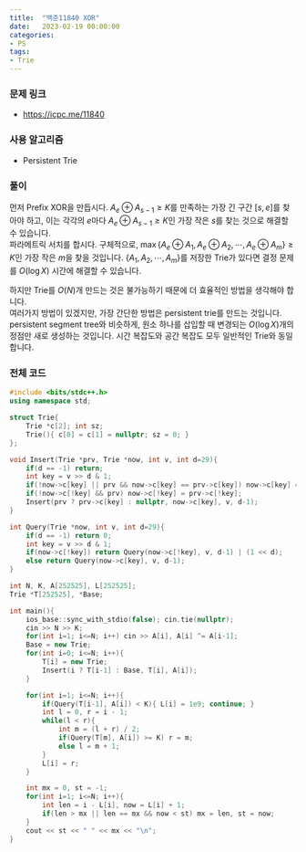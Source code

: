 ```yaml
---
title:  "백준11840 XOR"
date:   2023-02-19 00:00:00
categories:
- PS
tags:
- Trie
---
```


### 문제 링크
* https://icpc.me/11840

### 사용 알고리즘
* Persistent Trie

### 풀이
먼저 Prefix XOR을 만듭시다. $A_e \oplus A_{s-1} \geq K$를 만족하는 가장 긴 구간 $[s, e]$를 찾아야 하고, 이는 각각의 $e$마다 $A_e \oplus A_{s-1} \geq K$인 가장 작은 $s$를 찾는 것으로 해결할 수 있습니다.<br>
파라메트릭 서치를 합시다. 구체적으로, $\max\left\{ A_e \oplus A_1, A_e \oplus A_2, \cdots, A_e \oplus A_m \right\} \geq K$인 가장 작은 $m$을 찾을 것입니다. $\left\{ A_1, A_2, \cdots, A_m \right\}$를 저장한 Trie가 있다면 결정 문제를 $O(\log X)$ 시간에 해결할 수 있습니다.

하지만 Trie를 $O(N)$개 만드는 것은 불가능하기 때문에 더 효율적인 방법을 생각해야 합니다.<br>
여러가지 방법이 있겠지만, 가장 간단한 방법은 persistent trie를 만드는 것입니다. persistent segment tree와 비슷하게, 원소 하나를 삽입할 때 변경되는 $O(\log X)$개의 정점만 새로 생성하는 것입니다. 시간 복잡도와 공간 복잡도 모두 일반적인 Trie와 동일합니다.

### 전체 코드
```cpp
#include <bits/stdc++.h>
using namespace std;

struct Trie{
    Trie *c[2]; int sz;
    Trie(){ c[0] = c[1] = nullptr; sz = 0; }
};

void Insert(Trie *prv, Trie *now, int v, int d=29){
    if(d == -1) return;
    int key = v >> d & 1;
    if(!now->c[key] || prv && now->c[key] == prv->c[key]) now->c[key] = new Trie;
    if(!now->c[!key] && prv) now->c[!key] = prv->c[!key];
    Insert(prv ? prv->c[key] : nullptr, now->c[key], v, d-1);
}

int Query(Trie *now, int v, int d=29){
    if(d == -1) return 0;
    int key = v >> d & 1;
    if(now->c[!key]) return Query(now->c[!key], v, d-1) | (1 << d);
    else return Query(now->c[key], v, d-1);
}

int N, K, A[252525], L[252525];
Trie *T[252525], *Base;

int main(){
    ios_base::sync_with_stdio(false); cin.tie(nullptr);
    cin >> N >> K;
    for(int i=1; i<=N; i++) cin >> A[i], A[i] ^= A[i-1];
    Base = new Trie;
    for(int i=0; i<=N; i++){
        T[i] = new Trie;
        Insert(i ? T[i-1] : Base, T[i], A[i]);
    }

    for(int i=1; i<=N; i++){
        if(Query(T[i-1], A[i]) < K){ L[i] = 1e9; continue; }
        int l = 0, r = i - 1;
        while(l < r){
            int m = (l + r) / 2;
            if(Query(T[m], A[i]) >= K) r = m;
            else l = m + 1;
        }
        L[i] = r;
    }

    int mx = 0, st = -1;
    for(int i=1; i<=N; i++){
        int len = i - L[i], now = L[i] + 1;
        if(len > mx || len == mx && now < st) mx = len, st = now;
    }
    cout << st << " " << mx << "\n";
}
```
